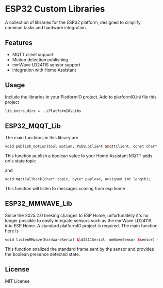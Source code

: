 # ESP32 Custom Libraries

A collection of libraries for the ESP32 platform, designed to simplify common tasks and hardware integration.

## Features

- MQTT client support
- Motion detection publishing
- mmWave LD2411S sensor support
- integration with Home Assistant

## Usage

Include the libraries in your PlatformIO project. Add to plarformIO.ini file this project

```xml
lib_extra_dirs = ..\PlatformIO\Libs
```

## ESP32_MQQT_Lib
The main functions in this library are
```xml
void publish_motion(bool motion, PubSubClient &mqttClient, const char* client_id, const char* topic);
```
This function publish a boolean value to your Home Assistant MQTT adds on's state topic

and
```xml
void mqttCallback(char* topic, byte* payload, unsigned int length);
```
This function will listen to messages coming from esp home

## ESP32_MMWAVE_Lib
Since the 2025.2.0 breking changes to ESP Home, unfortunatelly it's no longer possible to easily integrate sensors such as the mmWave LD2411S into ESP Home. A standard platformIO project is required.
The main function here is 
```xml
void listenMMwave(HardwareSerial &ld2411Serial, mmWaveSensor &sensor) {
```
This function analized the standard frame sent by the sensor and provides the boolean presence detected state.

## License

MIT License